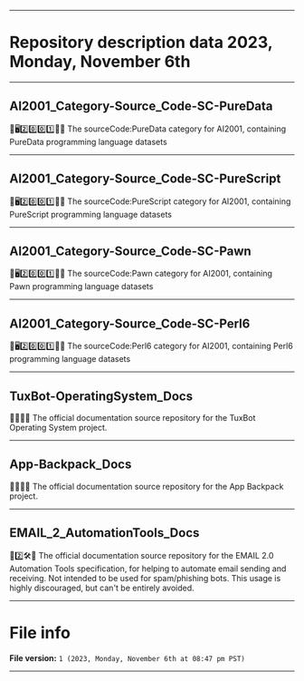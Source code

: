 
***

# Repository description data 2023, Monday, November 6th

---

## AI2001_Category-Source_Code-SC-PureData

🧠️🖥️2️⃣️0️⃣️0️⃣️1️⃣️💾️📜️ The sourceCode:PureData category for AI2001, containing PureData programming language datasets

---

## AI2001_Category-Source_Code-SC-PureScript

🧠️🖥️2️⃣️0️⃣️0️⃣️1️⃣️💾️📜️ The sourceCode:PureScript category for AI2001, containing PureScript programming language datasets

---

## AI2001_Category-Source_Code-SC-Pawn

🧠️🖥️2️⃣️0️⃣️0️⃣️1️⃣️💾️📜️ The sourceCode:Pawn category for AI2001, containing Pawn programming language datasets

---

## AI2001_Category-Source_Code-SC-Perl6

🧠️🖥️2️⃣️0️⃣️0️⃣️1️⃣️💾️📜️ The sourceCode:Perl6 category for AI2001, containing Perl6 programming language datasets

---

## TuxBot-OperatingSystem_Docs

🐧️🤖️💽️📖️ The official documentation source repository for the TuxBot Operating System project.

---

## App-Backpack_Docs

📑️🎒️💾️📖️ The official documentation source repository for the App Backpack project.

---

## EMAIL_2_AutomationTools_Docs

📧️2️⃣️🛠️📖️ The official documentation source repository for the EMAIL 2.0 Automation Tools specification, for helping to automate email sending and receiving. Not intended to be used for spam/phishing bots. This usage is highly discouraged, but can't be entirely avoided.

***

# File info

**File version:** `1 (2023, Monday, November 6th at 08:47 pm PST)`

***

